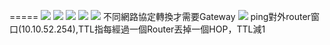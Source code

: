 =====
![](https://s3-ap-northeast-1.amazonaws.com/g0v-hackmd-images/uploads/upload_4a24f07cf65bb08d668bba91430af2ce.png)
![](https://s3-ap-northeast-1.amazonaws.com/g0v-hackmd-images/uploads/upload_1ace6cb841b4e380ff1e5352f86ec192.png)
![](https://s3-ap-northeast-1.amazonaws.com/g0v-hackmd-images/uploads/upload_d4b2e08501acccc579faf4dcbe1fa8ae.png)
![](https://s3-ap-northeast-1.amazonaws.com/g0v-hackmd-images/uploads/upload_c3970a75b30d9be02bf73e4c5c8217cb.png)
![](https://s3-ap-northeast-1.amazonaws.com/g0v-hackmd-images/uploads/upload_916d230bc33e0daa43594f526561916f.png)
不同網路協定轉換才需要Gateway
![](https://s3-ap-northeast-1.amazonaws.com/g0v-hackmd-images/uploads/upload_b17766a2b42ef3760f68d71a7bbf3157.png)
ping對外router窗口(10.10.52.254),TTL指每經過一個Router丟掉一個HOP，TTL減1